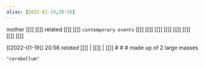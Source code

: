 ```yaml
---
alias: [2022-01-19,20:56]
---
```

 mother [[]] [[]]
 related [[]] [[]]
 `contemporary events` [[]] [[]] [[]] [[]] [[]] [[]] [[]] [[]]

[[2022-01-19]] 20:56 _related_ [[]] | [[]] | [[]] # # #
made up of 2 large masses
```query
"cerebellum"
```